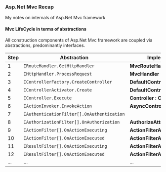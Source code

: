 ### Asp.Net Mvc Recap

My notes on internals of Asp.Net Mvc framework

#### Mvc LifeCycle in terms of abstractions
 
All construction components of Asp.Net Mvc framework are coupled via abstractions, predominantly interfaces.
 
Step | Abstraction                                | Implementation
---  | ---                                        | ---
1    | `IRouteHandler.GetHttpHandler`             | __MvcRouteHandler__
2    | `IHttpHandler.ProcessRequest`              | __MvcHandler__
3    | `IControllerFactory.CreateController`      | __DefaultControllerFactory__
4    | `IControllerActivator.Create`              | __DefaultControllerActivator__
5    | `IController.Execute`                      | __Controller : ControllerBase__
6    | `IActionInvoker.InvokeAction`              | __AsyncControllerActionInvoker__
7    | `IAuthenticationFilter[].OnAuthentication` | 
8    | `IAuthorizationFilter[].OnAuthorization`   | __AuthorizeAttribute__
9    | `IActionFilter[].OnActionExecuting`        | __ActionFilterAttribute__
10   | `IActionFilter[].OnActionExecuted`         | __ActionFilterAttribute__
11   | `IResultFilter[].OnActionExecuting`        | __ActionFilterAttribute__
12   | `IResultFilter[].OnActionExecuted`         | __ActionFilterAttribute__
...  | ...                                        | ...
